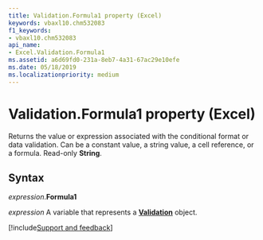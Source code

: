 ```yaml
---
title: Validation.Formula1 property (Excel)
keywords: vbaxl10.chm532083
f1_keywords:
- vbaxl10.chm532083
api_name:
- Excel.Validation.Formula1
ms.assetid: a6d69fd0-231a-8eb7-4a31-67ac29e10efe
ms.date: 05/18/2019
ms.localizationpriority: medium
---
```



# Validation.Formula1 property (Excel)

Returns the value or expression associated with the conditional format or data validation. Can be a constant value, a string value, a cell reference, or a formula. Read-only **String**.


## Syntax

_expression_.**Formula1**

_expression_ A variable that represents a **[Validation](Excel.Validation.md)** object.




[!include[Support and feedback](~/includes/feedback-boilerplate.md)]
